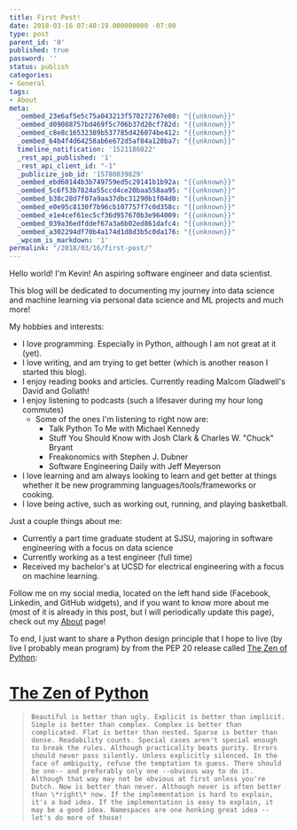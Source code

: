 ```yaml
---
title: First Post!
date: 2018-03-16 07:40:19.000000000 -07:00
type: post
parent_id: '0'
published: true
password: ''
status: publish
categories:
- General
tags:
- About
meta:
  _oembed_23e6af5e5c75a043213f570272767e08: "{{unknown}}"
  _oembed_d09088757bd469f5c706b37d20cf782d: "{{unknown}}"
  _oembed_c8e8c16532389b537785d426074be412: "{{unknown}}"
  _oembed_64b4f4d64258ab6e672d5af84a120ba7: "{{unknown}}"
  timeline_notification: '1521186022'
  _rest_api_published: '1'
  _rest_api_client_id: "-1"
  _publicize_job_id: '15780039829'
  _oembed_ebd60144b3b749759ed5c29141b1b92a: "{{unknown}}"
  _oembed_5c6f53b7824a55ccd4ce20baa558aa95: "{{unknown}}"
  _oembed_b38c28d7f07a9aa37dbc31290b1f04d0: "{{unknown}}"
  _oembed_e0e95c8130f7b96cb107757f7c0d358c: "{{unknown}}"
  _oembed_e1e4cef61ec5cf36d957670b3e964009: "{{unknown}}"
  _oembed_039a36edfddef67a3a6b02ed861dafc4: "{{unknown}}"
  _oembed_a302294df70b4a174d1d8d3b5c0da176: "{{unknown}}"
  _wpcom_is_markdown: '1'
permalink: "/2018/03/16/first-post/"
---
```

Hello world! I'm Kevin! An aspiring software engineer and data scientist.

This blog will be dedicated to documenting my journey into data science and machine learning via personal data science and ML projects and much more!

My hobbies and interests:

- I love programming. Especially in Python, although I am not great at it (yet).
- I love writing, and am trying to get better (which is another reason I started this blog).
- I enjoy reading books and articles. Currently reading Malcom Gladwell's David and Goliath!
- I enjoy listening to podcasts (such a lifesaver during my hour long commutes)
  - Some of the ones I'm listening to right now are:
    - Talk Python To Me with Michael Kennedy
    - Stuff You Should Know with Josh Clark & Charles W. "Chuck" Bryant
    - Freakonomics with Stephen J. Dubner
    - Software Engineering Daily with Jeff Meyerson
- I love learning and am always looking to learn and get better at things whether it be new programming languages/tools/frameworks or cooking.
- I love being active, such as working out, running, and playing basketball.

Just a couple things about me:

- Currently a part time graduate student at SJSU, majoring in software engineering with a focus on data science
- Currently working as a test engineer (full time)
- Received my bachelor's at UCSD for electrical engineering with a focus on machine learning.

Follow me on my social media, located on the left hand side (Facebook, Linkedin, and GitHub widgets), and if you want to know more about me (most of it is already in this post, but I will periodically update this page), check out my [About](https://kevinchuangblog.wordpress.com/about/) page!

To end, I just want to share a Python design principle that I hope to live (by live I probably mean program) by from the PEP 20 release called [The Zen of Python](https://www.python.org/dev/peps/pep-0020/):

# [The Zen of Python](https://www.python.org/dev/peps/pep-0020/#id3)

> ```
> Beautiful is better than ugly. Explicit is better than implicit. Simple is better than complex. Complex is better than complicated. Flat is better than nested. Sparse is better than dense. Readability counts. Special cases aren't special enough to break the rules. Although practicality beats purity. Errors should never pass silently. Unless explicitly silenced. In the face of ambiguity, refuse the temptation to guess. There should be one-- and preferably only one --obvious way to do it. Although that way may not be obvious at first unless you're Dutch. Now is better than never. Although never is often better than \*right\* now. If the implementation is hard to explain, it's a bad idea. If the implementation is easy to explain, it may be a good idea. Namespaces are one honking great idea -- let's do more of those!
> ```

&nbsp;
